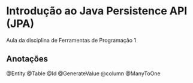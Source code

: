 # Introdução ao Java Persistence API (JPA)
Aula da disciplina de Ferramentas de Programação 1

## Anotações
@Entity
@Table
@Id
@GenerateValue
@column
@ManyToOne

